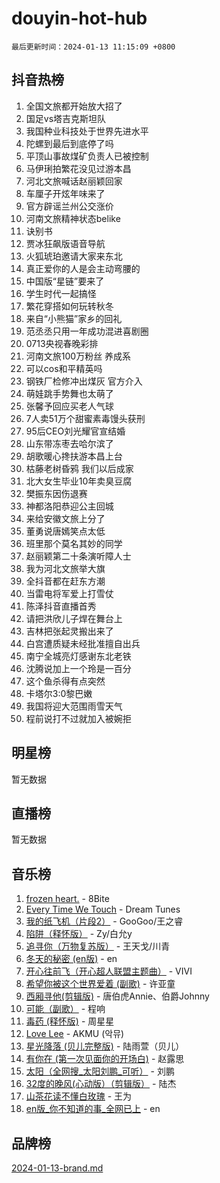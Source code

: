 # douyin-hot-hub

`最后更新时间：2024-01-13 11:15:09 +0800`

## 抖音热榜

1. 全国文旅都开始放大招了
1. 国足vs塔吉克斯坦队
1. 我国种业科技处于世界先进水平
1. 陀螺到最后到底停了吗
1. 平顶山事故煤矿负责人已被控制
1. 马伊琍拍繁花没见过游本昌
1. 河北文旅喊话赵丽颖回家
1. 车厘子开炫年味来了
1. 官方辟谣兰州公交涨价
1. 河南文旅精神状态belike
1. 诀别书
1. 贾冰狂飙版语音导航
1. 火狐琥珀邀请大家来东北
1. 真正爱你的人是会主动弯腰的
1. 中国版“星链”要来了
1. 学生时代一起搞怪
1. 繁花穿搭如何玩转秋冬
1. 来自“小熊猫”家乡的回礼
1. 范丞丞只用一年成功混进喜剧圈
1. 0713央视春晚彩排
1. 河南文旅100万粉丝 养成系
1. 可以cos和平精英吗
1. 钢铁厂检修冲出煤灰 官方介入
1. 萌娃跳手势舞也太萌了
1. 张馨予回应买老人气球
1. 7人卖51万个甜蜜素毒馒头获刑
1. 95后CEO刘光耀官宣结婚
1. 山东带冻枣去哈尔滨了
1. 胡歌暖心搀扶游本昌上台
1. 枯藤老树昏鸦 我们以后成家
1. 北大女生毕业10年卖臭豆腐
1. 樊振东因伤退赛
1. 神都洛阳恭迎公主回城
1. 来给安徽文旅上分了
1. 董勇说唐嫣笑点太低
1. 班里那个莫名其妙的同学
1. 赵丽颖第二十条演听障人士
1. 我为河北文旅举大旗
1. 全抖音都在赶东方潮
1. 当雷电将军爱上打雪仗
1. 陈泽抖音直播首秀
1. 请把洪欣儿子焊在舞台上
1. 吉林把张起灵搬出来了
1. 白宫遭质疑未经批准擅自出兵
1. 南宁全城亮灯感谢东北老铁
1. 沈腾说加上一个玲是一百分
1. 这个鱼杀得有点突然
1. 卡塔尔3:0黎巴嫩
1. 我国将迎大范围雨雪天气
1. 程前说打不过就加入被婉拒

## 明星榜

暂无数据

## 直播榜

暂无数据

## 音乐榜

1. [frozen heart.](https://sf86-cdn-tos.douyinstatic.com/obj/tos-cn-ve-2774/oIIWJfyjIACZA9zQMtnJ6hQQhFC4vhCupoRBsO) - 8Bite
1. [Every Time We Touch](https://sf86-cdn-tos.douyinstatic.com/obj/tos-cn-ve-2774/ogN6lUKQeBBfEVhIOMikG1CcJjugxk1tztZyhP) - Dream Tunes
1. [我的纸飞机（片段2）](https://sf6-cdn-tos.douyinstatic.com/obj/tos-cn-ve-2774/oM2ZrKcg2CD5AeRB2gkeXOFB1IxAGJdZPazYHf) - GooGoo/王之睿
1. [陷阱（释怀版）](https://sf86-cdn-tos.douyinstatic.com/obj/tos-cn-ve-2774/oE8C21LeZrzKLDFfQYgMzx4GAIHageG5IzayY7) - Zy/白允y
1. [追寻你（万物复苏版）](https://sf86-cdn-tos.douyinstatic.com/obj/tos-cn-ve-2774/oYeAZJsbjIDit9APmBg8u6uDUQnHmoCf3gbo74) - 王天戈/川青
1. [冬天的秘密 (en版)](https://sf86-cdn-tos.douyinstatic.com/obj/tos-cn-ve-2774/okIuMHDdzyf3FjGK4Lphe1vfHcQaPIHAg0Z4CR) - en
1. [开心往前飞（开心超人联盟主题曲）](https://sf6-cdn-tos.douyinstatic.com/obj/tos-cn-ve-2774/9d8fb7c82cf1421fb93a9fe925275e0a) - VIVI
1. [希望你被这个世界爱着 (副歌)](https://sf3-cdn-tos.douyinstatic.com/obj/tos-cn-ve-2774/oUHCmWQfZlE3QQBKBeD8rCFLpJzPgCpImhsxMt) - 许亚童
1. [西厢寻他(剪辑版)](https://sf86-cdn-tos.douyinstatic.com/obj/tos-cn-ve-2774/oUsAVfAQKlRNxEv5qxvIB8o5qmIWUcXbzJKJhw) - 唐伯虎Annie、伯爵Johnny
1. [可能（副歌）](https://sf3-cdn-tos.douyinstatic.com/obj/tos-cn-ve-2774/cde1731888894259b333569393c2fb51) - 程响
1. [毒药 (释怀版)](https://sf86-cdn-tos.douyinstatic.com/obj/tos-cn-ve-2774/oYILMEAzspdZBIzy4frJNB8ZHPHWAhiwowd4Ad) - 周星星
1. [Love Lee](https://sf86-cdn-tos.douyinstatic.com/obj/tos-cn-ve-2774/o05GbkJGbCBTdDnMtB0fwOYgkeZp23vrWQDQBS) - AKMU (악뮤)
1. [星光降落 (贝儿完整版)](https://sf86-cdn-tos.douyinstatic.com/obj/tos-cn-ve-2774/okwB9hAwyAtsFFkFBzAX1hOOfQuIoMNs0W2Mwr) - 陆雨萱（贝儿）
1. [有你在 (第一次见面你的开场白)](https://sf86-cdn-tos.douyinstatic.com/obj/tos-cn-ve-2774/oAthrQ3ClJBfI57uBoFEgNDYtNCZ0TSYQQfxQ0) - 赵露思
1. [太阳（全网搜_太阳刘鹏_可听）](https://sf86-cdn-tos.douyinstatic.com/obj/tos-cn-ve-2774/ogWbyIQnlBFImVbeDocRdCIYtBHlbJXgfZMvgz) - 刘鹏
1. [32度的晚风(心动版）（剪辑版）](https://sf86-cdn-tos.douyinstatic.com/obj/tos-cn-ve-2774/owNyabsyWdzUulxhoJfK8IBXgp0UMQAHpvGh2B) - 陆杰
1. [山茶花读不懂白玫瑰](https://sf86-cdn-tos.douyinstatic.com/obj/tos-cn-ve-2774/osfn8B7DktrRHEPJgPCfDbw7QDQEkwC16BxZg9) - 王为
1. [en版_你不知道的事_全网已上](https://sf86-cdn-tos.douyinstatic.com/obj/tos-cn-ve-2774/o4QbYLDezHUtFyDKdF9XfmPhIewaqEQAggj6Cb) - en

## 品牌榜

[2024-01-13-brand.md](2024-01-13-brand.md)

